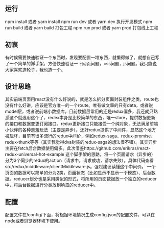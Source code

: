 ## 运行
npm install 或者 yarn install 
npm run dev 或者 yarn dev 执行开发模式
npm run build 或者 yarn build 打包工程
npm run prod 或者 yarn prod 打包线上工程

## 初衷
有时候需要快速验证一个东西时，发现要配置一堆东西，就懒得做了，就想自己写了一个简单的脚手架，方便快速验证一下网页问题，css问题，js问题。我只能说大家喜欢造轮子，我也造一个。
## 设计思路
其实前端页面用react没有什么好说的，就是怎么拆分页面封装组件之类，route也没有什么好讲，应该是官方唯一的一个route。唯有做文章的只有data，或者说model层，或者说前端小数据库。目前数据层常用的还是redux偏多，我还就只熟悉这个就选用这个了，redex本身是比较简单的东西，唯一store，提供数据更新的接口和数据变更订阅接口。redux更新接口只能接受一个纯对象，无法满足前端小伙伴的各种羞羞玩法（主要是异步），还好redux提供了中间件，显然这个地方被玩坏，目前有很多流行的redux中间价，例如redux-saga、redux-promise、redux-thunk等等（其实我觉得dva封装的redux-saga的想法很不错）。其实异步主要在fetch后台数据使用偏多。此次借鉴https://github.com/erikras/react-redux-universal-hot-example 这个脚手架的思路，将一个页面请求（异步的）分为3个同步的redux的action（请求中，请求成功，请求失败），具体代码查看src/redux/middleware/clientMiddleware.js。强烈建议读懂这个中间价。
一个页面的数据可以简单的分为2类，页面状态（比如显示不显示一个模态）、后台数据。reducer划分也是采用类似的形式，将所用的页面数据放一个独立的reducer中，将后台数据进行分类放到响应的reducer中。

## 配置
配置文件在/config/下面，将根据环境情况生成config.json的配置文件，可以在node或者浏览器环境下使用。
